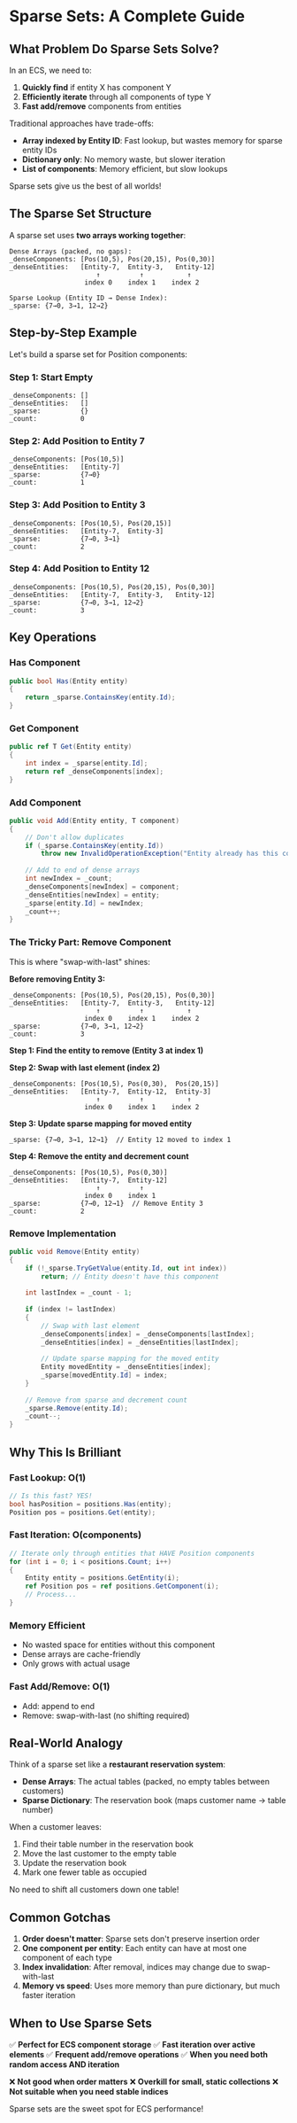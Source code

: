 # Sparse Sets: A Complete Guide

## What Problem Do Sparse Sets Solve?

In an ECS, we need to:
1. **Quickly find** if entity X has component Y
2. **Efficiently iterate** through all components of type Y
3. **Fast add/remove** components from entities

Traditional approaches have trade-offs:
- **Array indexed by Entity ID**: Fast lookup, but wastes memory for sparse entity IDs
- **Dictionary only**: No memory waste, but slower iteration
- **List of components**: Memory efficient, but slow lookups

Sparse sets give us the best of all worlds!

## The Sparse Set Structure

A sparse set uses **two arrays working together**:

```
Dense Arrays (packed, no gaps):
_denseComponents: [Pos(10,5), Pos(20,15), Pos(0,30)]
_denseEntities:   [Entity-7,  Entity-3,   Entity-12]
                      ↑          ↑           ↑
                   index 0    index 1    index 2

Sparse Lookup (Entity ID → Dense Index):
_sparse: {7→0, 3→1, 12→2}
```

## Step-by-Step Example

Let's build a sparse set for Position components:

### Step 1: Start Empty
```
_denseComponents: []
_denseEntities:   []
_sparse:          {}
_count:           0
```

### Step 2: Add Position to Entity 7
```
_denseComponents: [Pos(10,5)]
_denseEntities:   [Entity-7]
_sparse:          {7→0}
_count:           1
```

### Step 3: Add Position to Entity 3
```
_denseComponents: [Pos(10,5), Pos(20,15)]
_denseEntities:   [Entity-7,  Entity-3]
_sparse:          {7→0, 3→1}
_count:           2
```

### Step 4: Add Position to Entity 12
```
_denseComponents: [Pos(10,5), Pos(20,15), Pos(0,30)]
_denseEntities:   [Entity-7,  Entity-3,   Entity-12]
_sparse:          {7→0, 3→1, 12→2}
_count:           3
```

## Key Operations

### Has Component
```csharp
public bool Has(Entity entity)
{
    return _sparse.ContainsKey(entity.Id);
}
```

### Get Component
```csharp
public ref T Get(Entity entity)
{
    int index = _sparse[entity.Id];
    return ref _denseComponents[index];
}
```

### Add Component
```csharp
public void Add(Entity entity, T component)
{
    // Don't allow duplicates
    if (_sparse.ContainsKey(entity.Id))
        throw new InvalidOperationException("Entity already has this component");
    
    // Add to end of dense arrays
    int newIndex = _count;
    _denseComponents[newIndex] = component;
    _denseEntities[newIndex] = entity;
    _sparse[entity.Id] = newIndex;
    _count++;
}
```

### The Tricky Part: Remove Component

This is where "swap-with-last" shines:

**Before removing Entity 3:**
```
_denseComponents: [Pos(10,5), Pos(20,15), Pos(0,30)]
_denseEntities:   [Entity-7,  Entity-3,   Entity-12]
                      ↑          ↑           ↑
                   index 0    index 1    index 2
_sparse:          {7→0, 3→1, 12→2}
_count:           3
```

**Step 1: Find the entity to remove (Entity 3 at index 1)**

**Step 2: Swap with last element (index 2)**
```
_denseComponents: [Pos(10,5), Pos(0,30),  Pos(20,15)]
_denseEntities:   [Entity-7,  Entity-12,  Entity-3]
                      ↑          ↑           ↑
                   index 0    index 1    index 2
```

**Step 3: Update sparse mapping for moved entity**
```
_sparse: {7→0, 3→1, 12→1}  // Entity 12 moved to index 1
```

**Step 4: Remove the entity and decrement count**
```
_denseComponents: [Pos(10,5), Pos(0,30)]
_denseEntities:   [Entity-7,  Entity-12]
                      ↑          ↑
                   index 0    index 1
_sparse:          {7→0, 12→1}  // Remove Entity 3
_count:           2
```

### Remove Implementation
```csharp
public void Remove(Entity entity)
{
    if (!_sparse.TryGetValue(entity.Id, out int index))
        return; // Entity doesn't have this component
    
    int lastIndex = _count - 1;
    
    if (index != lastIndex)
    {
        // Swap with last element
        _denseComponents[index] = _denseComponents[lastIndex];
        _denseEntities[index] = _denseEntities[lastIndex];
        
        // Update sparse mapping for the moved entity
        Entity movedEntity = _denseEntities[index];
        _sparse[movedEntity.Id] = index;
    }
    
    // Remove from sparse and decrement count
    _sparse.Remove(entity.Id);
    _count--;
}
```

## Why This Is Brilliant

### Fast Lookup: O(1)
```csharp
// Is this fast? YES!
bool hasPosition = positions.Has(entity);
Position pos = positions.Get(entity);
```

### Fast Iteration: O(components)
```csharp
// Iterate only through entities that HAVE Position components
for (int i = 0; i < positions.Count; i++)
{
    Entity entity = positions.GetEntity(i);
    ref Position pos = ref positions.GetComponent(i);
    // Process...
}
```

### Memory Efficient
- No wasted space for entities without this component
- Dense arrays are cache-friendly
- Only grows with actual usage

### Fast Add/Remove: O(1)
- Add: append to end
- Remove: swap-with-last (no shifting required)

## Real-World Analogy

Think of a sparse set like a **restaurant reservation system**:

- **Dense Arrays**: The actual tables (packed, no empty tables between customers)
- **Sparse Dictionary**: The reservation book (maps customer name → table number)

When a customer leaves:
1. Find their table number in the reservation book
2. Move the last customer to the empty table
3. Update the reservation book
4. Mark one fewer table as occupied

No need to shift all customers down one table!

## Common Gotchas

1. **Order doesn't matter**: Sparse sets don't preserve insertion order
2. **One component per entity**: Each entity can have at most one component of each type
3. **Index invalidation**: After removal, indices may change due to swap-with-last
4. **Memory vs speed**: Uses more memory than pure dictionary, but much faster iteration

## When to Use Sparse Sets

✅ **Perfect for ECS component storage**
✅ **Fast iteration over active elements**
✅ **Frequent add/remove operations**
✅ **When you need both random access AND iteration**

❌ **Not good when order matters**
❌ **Overkill for small, static collections**
❌ **Not suitable when you need stable indices**

Sparse sets are the sweet spot for ECS performance!